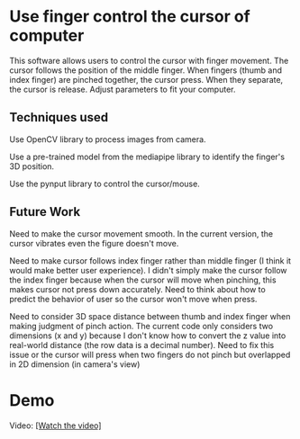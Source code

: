 # Use finger control the cursor of computer
This software allows users to control the cursor with finger movement. The cursor follows the position of the middle finger. When fingers (thumb and index finger) are pinched together, the cursor press. When they separate, the cursor is release. Adjust parameters to fit your computer.
 
 
## Techniques used
Use OpenCV library to process images from camera.

Use a pre-trained model from the mediapipe library to identify the finger's 3D position.

Use the pynput library to control the cursor/mouse.

## Future Work 
Need to make the cursor movement smooth. In the current version, the cursor vibrates even the figure doesn't move.

Need to make cursor follows index finger rather than middle finger (I think it would make better user experience). I didn't simply make the cursor follow the index finger because when the cursor will move when pinching, this makes cursor not press down accurately. Need to think about how to predict the behavior of user so the cursor won't move when press.

Need to consider 3D space distance between thumb and index finger when making judgment of pinch action. The current code only considers two dimensions (x and y) because I don't know how to convert the z value into real-world distance (the row data is a decimal number). Need to fix this issue or the cursor will press when two fingers do not pinch but overlapped in 2D dimension (in camera's view)

# Demo
Video: [[Watch the video]](https://www.youtube.com/watch?v=UueDitx1ZLE)
